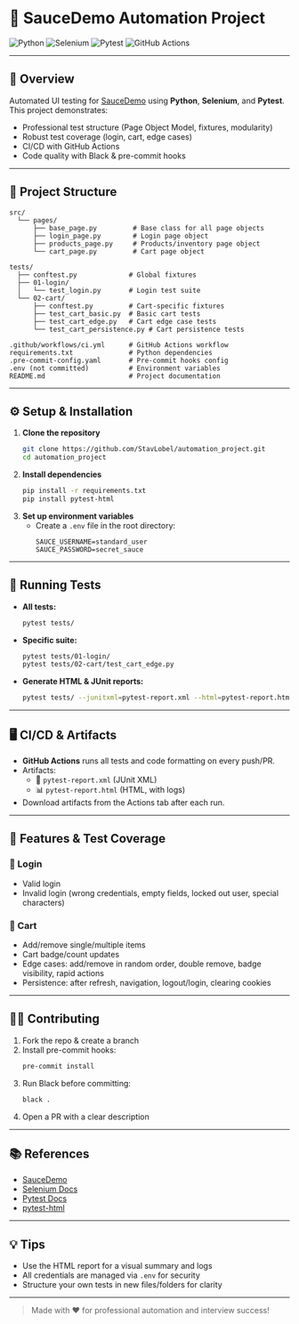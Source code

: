 # 🚀 SauceDemo Automation Project

![Python](https://img.shields.io/badge/Python-3.9%2B-blue?logo=python)
![Selenium](https://img.shields.io/badge/Selenium-Automation-green?logo=selenium)
![Pytest](https://img.shields.io/badge/Pytest-Testing-blueviolet?logo=pytest)
![GitHub Actions](https://img.shields.io/github/actions/workflow/status/StavLobel/automation_project/ci.yml?label=CI&logo=github)

---

## 📝 Overview
Automated UI testing for [SauceDemo](https://www.saucedemo.com) using **Python**, **Selenium**, and **Pytest**. This project demonstrates:
- Professional test structure (Page Object Model, fixtures, modularity)
- Robust test coverage (login, cart, edge cases)
- CI/CD with GitHub Actions
- Code quality with Black & pre-commit hooks

---

## 📁 Project Structure

```text
src/
  └── pages/
      ├── base_page.py         # Base class for all page objects
      ├── login_page.py        # Login page object
      ├── products_page.py     # Products/inventory page object
      └── cart_page.py         # Cart page object

tests/
  ├── conftest.py             # Global fixtures
  ├── 01-login/
  │   └── test_login.py       # Login test suite
  └── 02-cart/
      ├── conftest.py         # Cart-specific fixtures
      ├── test_cart_basic.py  # Basic cart tests
      ├── test_cart_edge.py   # Cart edge case tests
      └── test_cart_persistence.py # Cart persistence tests

.github/workflows/ci.yml      # GitHub Actions workflow
requirements.txt              # Python dependencies
.pre-commit-config.yaml       # Pre-commit hooks config
.env (not committed)          # Environment variables
README.md                     # Project documentation
```

---

## ⚙️ Setup & Installation

1. **Clone the repository**
   ```bash
   git clone https://github.com/StavLobel/automation_project.git
   cd automation_project
   ```
2. **Install dependencies**
   ```bash
   pip install -r requirements.txt
   pip install pytest-html
   ```
3. **Set up environment variables**
   - Create a `.env` file in the root directory:
     ```env
     SAUCE_USERNAME=standard_user
     SAUCE_PASSWORD=secret_sauce
     ```

---

## 🤖 Running Tests

- **All tests:**
  ```bash
  pytest tests/
  ```
- **Specific suite:**
  ```bash
  pytest tests/01-login/
  pytest tests/02-cart/test_cart_edge.py
  ```
- **Generate HTML & JUnit reports:**
  ```bash
  pytest tests/ --junitxml=pytest-report.xml --html=pytest-report.html --self-contained-html --capture=tee-sys --log-cli-level=INFO
  ```

---

## 🖥️ CI/CD & Artifacts

- **GitHub Actions** runs all tests and code formatting on every push/PR.
- Artifacts:
  - 📝 `pytest-report.xml` (JUnit XML)
  - 📊 `pytest-report.html` (HTML, with logs)
- Download artifacts from the Actions tab after each run.

---

## 🧪 Features & Test Coverage

### 🔑 Login
- Valid login
- Invalid login (wrong credentials, empty fields, locked out user, special characters)

### 🛒 Cart
- Add/remove single/multiple items
- Cart badge/count updates
- Edge cases: add/remove in random order, double remove, badge visibility, rapid actions
- Persistence: after refresh, navigation, logout/login, clearing cookies

---

## 👩‍💻 Contributing

1. Fork the repo & create a branch
2. Install pre-commit hooks:
   ```bash
   pre-commit install
   ```
3. Run Black before committing:
   ```bash
   black .
   ```
4. Open a PR with a clear description

---

## 📚 References
- [SauceDemo](https://www.saucedemo.com)
- [Selenium Docs](https://www.selenium.dev/documentation/)
- [Pytest Docs](https://docs.pytest.org/)
- [pytest-html](https://pypi.org/project/pytest-html/)

---

## 💡 Tips
- Use the HTML report for a visual summary and logs
- All credentials are managed via `.env` for security
- Structure your own tests in new files/folders for clarity

---

> Made with ❤️ for professional automation and interview success!
